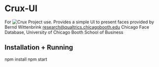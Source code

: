 # Crux-UI

For ![Crux Project](https://github.com/abril-AL/Crux) use.
Provides a simple UI to present faces provided by Bernd Wittenbrink <research@qualtrics.chicagobooth.edu> Chicago Face Database, University of Chicago Booth School of Business

## Installation + Running
npm install
npm start
